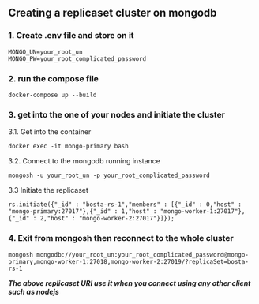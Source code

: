 ## Creating a replicaset cluster on mongodb

### 1. Create .env file and store on it
```
MONGO_UN=your_root_un
MONGO_PW=your_root_complicated_password
```

### 2. run the compose file
```
docker-compose up --build
```

### 3. get into the one of your nodes and initiate the cluster
3.1. Get into the container

```
docker exec -it mongo-primary bash
```

3.2. Connect to the mongodb running instance

```
mongosh -u your_root_un -p your_root_complicated_password
```

3.3 Initiate the replicaset

```
rs.initiate({"_id" : "bosta-rs-1","members" : [{"_id" : 0,"host" : "mongo-primary:27017"},{"_id" : 1,"host" : "mongo-worker-1:27017"},{"_id" : 2,"host" : "mongo-worker-2:27017"}]});
```

### 4. Exit from mongosh then reconnect to the whole cluster

```
mongosh mongodb://your_root_un:your_root_complicated_password@mongo-primary,mongo-worker-1:27018,mongo-worker-2:27019/?replicaSet=bosta-rs-1
```

___The above replicaset URI use it when you connect using any other client such as nodejs___

